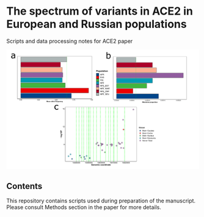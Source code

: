 
# The spectrum of variants in ACE2 in European and Russian populations 

Scripts and data processing notes for ACE2 paper

<img src="https://github.com/anton-shikov/ACE2/blob/master/Fig2_1-1.png?sanitize=true">

## Contents 

This repository contains scripts used during preparation of the manuscript. Please consult Methods section in the paper for more details. 

